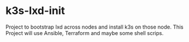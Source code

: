 # k3s-lxd-init
Project to bootstrap lxd across nodes and install k3s on those node. This Project will use Ansible, Terraform and maybe some shell scrips. 
